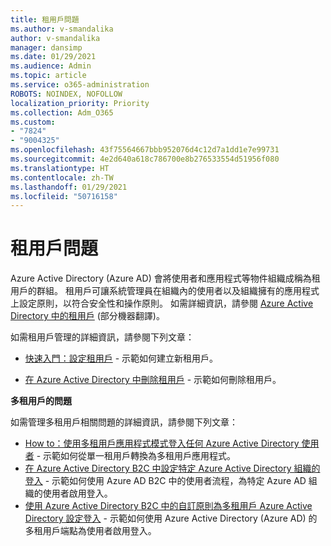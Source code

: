 ```yaml
---
title: 租用戶問題
ms.author: v-smandalika
author: v-smandalika
manager: dansimp
ms.date: 01/29/2021
ms.audience: Admin
ms.topic: article
ms.service: o365-administration
ROBOTS: NOINDEX, NOFOLLOW
localization_priority: Priority
ms.collection: Adm_O365
ms.custom:
- "7824"
- "9004325"
ms.openlocfilehash: 43f75564667bbb952076d4c12d7a1dd1e7e99731
ms.sourcegitcommit: 4e2d640a618c786700e8b276533554d51956f080
ms.translationtype: HT
ms.contentlocale: zh-TW
ms.lasthandoff: 01/29/2021
ms.locfileid: "50716158"
---
```

# <a name="issues-with-tenants"></a>租用戶問題

Azure Active Directory (Azure AD) 會將使用者和應用程式等物件組織成稱為租用戶的群組。 租用戶可讓系統管理員在組織內的使用者以及組織擁有的應用程式上設定原則，以符合安全性和操作原則。 如需詳細資訊，請參閱 [Azure Active Directory 中的租用戶](https://docs.microsoft.com/azure/active-directory/develop/single-and-multi-tenant-apps) (部分機器翻譯)。

如需租用戶管理的詳細資訊，請參閱下列文章：

- [快速入門：設定租用戶](https://docs.microsoft.com/azure/active-directory/develop/quickstart-create-new-tenant) - 示範如何建立新租用戶。

- [在 Azure Active Directory 中刪除租用戶](https://docs.microsoft.com/azure/active-directory/enterprise-users/directory-delete-howto) - 示範如何刪除租用戶。

**多租用戶的問題**

如需管理多租用戶相關問題的詳細資訊，請參閱下列文章：

- [How to：使用多租用戶應用程式模式登入任何 Azure Active Directory 使用者](https://docs.microsoft.com/azure/active-directory/develop/howto-convert-app-to-be-multi-tenant) - 示範如何從單一租用戶轉換為多租用戶應用程式。
- [在 Azure Active Directory B2C 中設定特定 Azure Active Directory 組織的登入](https://docs.microsoft.com/azure/active-directory-b2c/identity-provider-azure-ad-single-tenant?pivots=b2c-user-flow) - 示範如何使用 Azure AD B2C 中的使用者流程，為特定 Azure AD 組織的使用者啟用登入。
- [使用 Azure Active Directory B2C 中的自訂原則為多租用戶 Azure Active Directory 設定登入](https://docs.microsoft.com/azure/active-directory-b2c/identity-provider-azure-ad-multi-tenant?pivots=b2c-custom-policy) - 示範如何使用 Azure Active Directory (Azure AD)  的多租用戶端點為使用者啟用登入。







